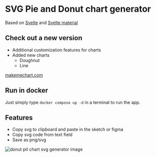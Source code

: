 # SVG Pie and Donut chart generator

Based on [Svelte](https://github.com/sveltejs/svelte) and [Svelte material](https://github.com/hperrin/svelte-material-ui)

## Check out a new version
- Additional customization features for charts
- Added new charts
    - Doughnut
    - Line

[makemechart.com](https://makemechart.com/chart/doughnut?old=github)


## Run in docker
Just simply type `docker compose up -d` in a terminal to run the app.

## Features
- Copy svg to clipboard and paste in the sketch or figma
- Copy svg code from text field
- Save as png/svg


![donut pit chart svg generator image](./public/img/workpreview.gif "Donut pit chart svg generator`")
